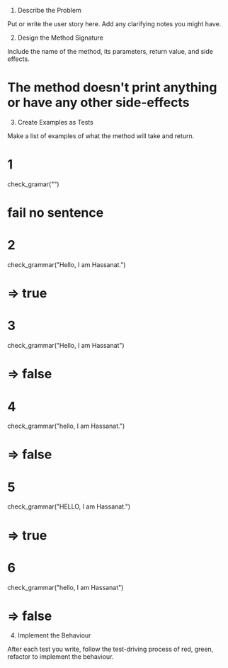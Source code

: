 1. Describe the Problem

Put or write the user story here. Add any clarifying notes you might have.

2. Design the Method Signature

Include the name of the method, its parameters, return value, and side effects.



# The method doesn't print anything or have any other side-effects
3. Create Examples as Tests

Make a list of examples of what the method will take and return.

# 1
check_gramar("")
# fail no sentence

# 2 
check_grammar("Hello, I am Hassanat.")
# => true

# 3
check_grammar("Hello, I am Hassanat")
# => false

# 4
check_grammar("hello, I am Hassanat.")
# => false

# 5
check_grammar("HELLO, I am Hassanat.")
# => true

# 6
check_grammar("hello, I am Hassanat")
# => false


4. Implement the Behaviour

After each test you write, follow the test-driving process of red, green, refactor to implement the behaviour.